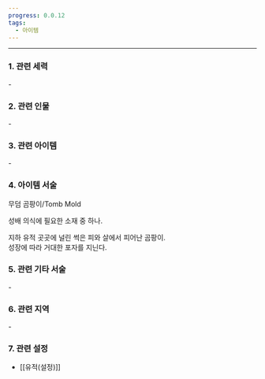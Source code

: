 ```yaml
---
progress: 0.0.12
tags:
  - 아이템
---
```

---
### 1. 관련 세력 
\-

### 2. 관련 인물
\-

### 3. 관련 아이템
\-

### 4. 아이템 서술
무덤 곰팡이/Tomb Mold

성배 의식에 필요한 소재 중 하나.  
  
지하 유적 곳곳에 널린 썩은 피와 살에서 피어난 곰팡이.  
성장에 따라 거대한 포자를 지닌다.

### 5. 관련 기타 서술
\-
### 6. 관련 지역
\-
### 7. 관련 설정
- [[유적(설정)]]